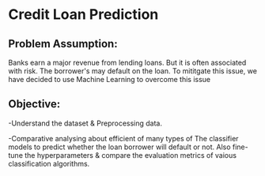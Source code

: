 # Credit Loan Prediction
## Problem Assumption: 
Banks earn a major revenue from lending loans. But it is often associated with risk. The borrower's may default on the loan. To mititgate this issue, we have decided to use Machine Learning to overcome this issue

## Objective:
-Understand the dataset & Preprocessing data.

-Comparative analysing about efficient of many types of The classifier models to predict whether the loan borrower will default or not. Also fine-tune the hyperparameters & compare the evaluation metrics of vaious classification algorithms.

 
